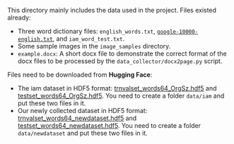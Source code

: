 This directory mainly includes the data used in the project. 
Files existed already:
- Three word dictionary files: `english_words.txt`, [`google-10000-english.txt`](https://github.com/first20hours/google-10000-english), and `iam_word_test.txt`.
- Some sample images in the `image_samples` directory.
- `example.docx`: A short docx file to demonstrate the correct format of the docx files to be processed by the `data_collector/docx2page.py` script.

Files need to be downloaded from **Hugging Face**:
- The iam dataset in HDF5 format: [trnvalset_words64_OrgSz.hdf5](https://github.com/ganji15/HiGANplus/releases/download/dataset/trnvalset_words64_OrgSz.hdf5) and [testset_words64_OrgSz.hdf5](https://github.com/ganji15/HiGANplus/releases/download/dataset/testset_words64_OrgSz.hdf5). You need to create a folder `data/iam` and put these two files in it.
- Our newly collected dataset in HDF5 format: [trnvalset_words64_newdataset.hdf5](https://huggingface.co/datasets/dearsikadeer/OCRWordImages/blob/2aff07a976df4cc0097136b5f38ed7b0ad4e087f/trnvalset_words64_newdataset.hdf5) and [testset_words64_newdataset.hdf5](https://huggingface.co/datasets/dearsikadeer/OCRWordImages/blob/2aff07a976df4cc0097136b5f38ed7b0ad4e087f/testset_words64_newdataset.hdf5). You need to create a folder `data/newdataset` and put these two files in it.
